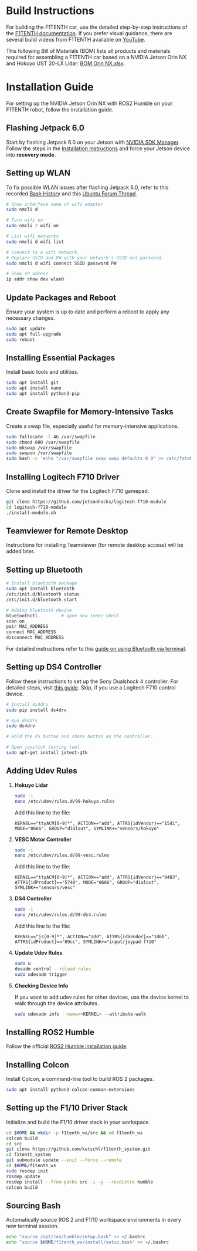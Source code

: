 # Build Instructions

For building the F1TENTH car, use the detailed step-by-step instructions of the [F1TENTH documentation](https://f1tenth.readthedocs.io/en/foxy_test/). If you prefer visual guidance, there are several build videos from F1TENTH available on [YouTube](https://www.youtube.com/watch?v=iyOtTtlHcvw).

This following Bill of Materials (BOM) lists all products and materials required for assembling a F1TENTH car based on a NVIDIA Jetson Orin NX and Hokuyo UST 20-LX Lidar: [BOM Orin NX.xlsx](BOM%20Orin%20NX.xlsx).

# Installation Guide 

For setting up the NVIDIA Jetson Orin NX with ROS2 Humble on your F1TENTH robot, follow the installation guide. 

## Flashing Jetpack 6.0

Start by flashing Jetpack 6.0 on your Jetson with [NVIDIA SDK Manager](https://developer.nvidia.com/sdk-manager).
Follow the steps in the [Installation Instructions](https://docs.nvidia.com/sdk-manager/install-with-sdkm-jetson/index.html) and force your Jetson device into **recovery mode**.


## Setting up WLAN

To fix possible WLAN issues after flashing Jetpack 6.0, refer to this recorded [Bash History](WLAN_FIX_BASH_HISTORY.txt) and this [Ubuntu Forum Thread](https://askubuntu.com/questions/990363/how-to-load-iwlwifi-driver).

```bash
# Show interface name of wifi adapter
sudo nmcli d      

# Turn wifi on
sudo nmcli r wifi on

# List wifi networks
sudo nmcli d wifi list

# Connect to a wifi network. 
# Replace SSID and PW with your network's SSID and password.
sudo nmcli d wifi connect SSID password PW

# Show IP adress
ip addr show dev wlan0
```

## Update Packages and Reboot

Ensure your system is up to date and perform a reboot to apply any necessary changes.

```bash
sudo apt update
sudo apt full-upgrade
sudo reboot
```

## Installing Essential Packages

Install basic tools and utilities.

```bash
sudo apt install git 
sudo apt install nano 
sudo apt install python3-pip
```

## Create Swapfile for Memory-Intensive Tasks

Create a swap file, especially useful for memory-intensive applications.

```bash
sudo fallocate -l 4G /var/swapfile
sudo chmod 600 /var/swapfile
sudo mkswap /var/swapfile
sudo swapon /var/swapfile
sudo bash -c 'echo "/var/swapfile swap swap defaults 0 0" >> /etc/fstab'
```

## Installing Logitech F710 Driver

Clone and install the driver for the Logitech F710 gamepad.

```bash
git clone https://github.com/jetsonhacks/logitech-f710-module
cd logitech-f710-module
./install-module.sh
```

## Teamviewer for Remote Desktop

Instructions for installing Teamviewer (for remote desktop access) will be added later.

## Setting up Bluetooth

```bash
# Install bluetooth package
sudo apt install bluetooth
/etc/init.d/bluetooth status
/etc/init.d/bluetooth start

# Adding bluetooth device
bluetoothctl         # open new inner shell
scan on 
pair MAC_ADDRESS
connect MAC_ADDRESS
disconnect MAC_ADDRESS
```

For detailed instructions refer to this [guide on using Bluetooth via terminal](https://www.baeldung.com/linux/bluetooth-via-terminal).

## Setting up DS4 Controller

Follow these instructions to set up the Sony Dualshock 4 controller. For detailed steps, visit [this guide](https://ros-developer.com/2017/12/14/ps4-controller-bluetooth-ubuntu/). Skip, if you use a Logitech F710 control device. 

```bash
# Install ds4drv
sudo pip install ds4drv

# Run ds4drv
sudo ds4drv

# Hold the PS button and share button on the controller.

# Open joystick testing tool
sudo apt-get install jstest-gtk
```

## Adding Udev Rules

1. **Hokuyo Lidar**

   ```bash
   sudo -i
   nano /etc/udev/rules.d/99-hokuyo.rules
   ```
   Add this line to the file:

   ```
   KERNEL=="ttyACM[0-9]*", ACTION=="add", ATTRS{idVendor}=="15d1", MODE="0666", GROUP="dialout", SYMLINK+="sensors/hokuyo"
   ```

2. **VESC Motor Controller**

   ```bash
   sudo -i
   nano /etc/udev/rules.d/99-vesc.rules
   ```
   Add this line to the file:

   ```
   KERNEL=="ttyACM[0-9]*", ACTION=="add", ATTRS{idVendor}=="0483", ATTRS{idProduct}=="5740", MODE="0666", GROUP="dialout", SYMLINK+="sensors/vesc"
   ```

3. **DS4 Controller**

   ```bash
   sudo -i
   nano /etc/udev/rules.d/99-ds4.rules
   ```
   Add this line to the file:

   ```
   KERNEL=="js[0-9]*", ACTION=="add", ATTRS{idVendor}=="1d6b", ATTRS{idProduct}=="09cc", SYMLINK+="input/joypad-f710"
   ```

4. **Update Udev Rules**

   ```bash
   sudo u
   devadm control --reload-rules
   sudo udevadm trigger
   ```

5. **Checking Device Info**
   
   If you want to add udev rules for other devices, use the device kernel to walk through the device attributes.

   ```bash
   sudo udevadm info --name=<KERNEL> --attribute-walk
   ```

## Installing ROS2 Humble

Follow the official [ROS2 Humble installation guide](https://docs.ros.org/en/humble/Installation/Ubuntu-Install-Debians.html).

## Installing Colcon

Install Colcon, a command-line tool to build ROS 2 packages.

```bash
sudo apt install python3-colcon-common-extensions
```

## Setting up the F1/10 Driver Stack

Initialize and build the F1/10 driver stack in your workspace.

```bash
cd $HOME && mkdir -p f1tenth_ws/src && cd f1tenth_ws
colcon build
cd src
git clone https://github.com/kutschl/f1tenth_system.git
cd f1tenth_system
git submodule update --init --force --remote
cd $HOME/f1tenth_ws
sudo rosdep init
rosdep update
rosdep install --from-paths src -i -y --rosdistro humble
colcon build
```

## Sourcing Bash

Automatically source ROS 2 and F1/10 workspace environments in every new terminal session.

```bash
echo "source /opt/ros/humble/setup.bash" >> ~/.bashrc
echo "source $HOME/f1tenth_ws/install/setup.bash" >> ~/.bashrc
```
